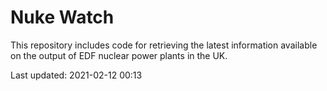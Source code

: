 # Nuke Watch

This repository includes code for retrieving the latest information available on the output of EDF nuclear power plants in the UK.

Last updated: 2021-02-12 00:13